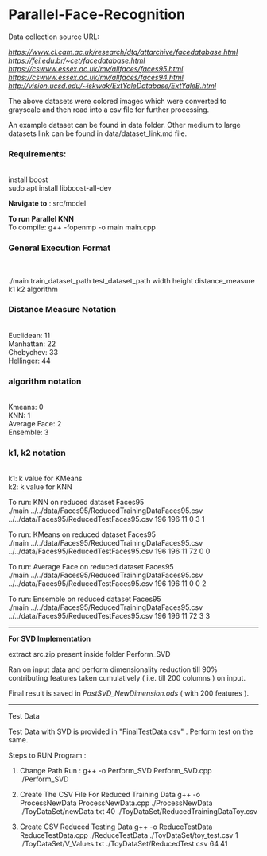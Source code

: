 # Parallel-Face-Recognition

Data collection source URL: <br>

<i>https://www.cl.cam.ac.uk/research/dtg/attarchive/facedatabase.html</i><br>
<i>https://fei.edu.br/~cet/facedatabase.html</i><br>
<i>https://cswww.essex.ac.uk/mv/allfaces/faces95.html</i><br>
<i>https://cswww.essex.ac.uk/mv/allfaces/faces94.html</i><br>
<i>http://vision.ucsd.edu/~iskwak/ExtYaleDatabase/ExtYaleB.html</i><br>

The above datasets were colored images which were converted to grayscale and then read into a csv file for further processing.<br>

An example dataset can be found in data folder. Other medium to large datasets link can be found in data/dataset_link.md file.<br>

<h3>Requirements:</h3><br>
install boost<br>
	sudo apt install libboost-all-dev


<strong>Navigate to</strong> : 
src/model

<strong>To run Parallel KNN</strong><br>
To compile: g++ -fopenmp -o main main.cpp<br>

<h3>General Execution Format</h3><br>

./main train_dataset_path test_dataset_path width height distance_measure k1 k2 algorithm

<h3>Distance Measure Notation</h3><br>
Euclidean: 11<br>
Manhattan: 22<br>
Chebychev: 33<br>
Hellinger: 44<br>

<h3>algorithm notation</h3><br>
Kmeans: 0<br>
KNN: 1<br>
Average Face: 2<br>
Ensemble: 3<br>

<h3>k1, k2 notation</h3><br>
k1: k value for KMeans<br>
k2: k value for KNN<br>

To run: KNN on reduced dataset Faces95<br>
./main ../../data/Faces95/ReducedTrainingDataFaces95.csv ../../data/Faces95/ReducedTestFaces95.csv 196 196 11 0 3 1<br>

To run: KMeans on reduced dataset Faces95<br>
./main ../../data/Faces95/ReducedTrainingDataFaces95.csv ../../data/Faces95/ReducedTestFaces95.csv 196 196 11 72 0 0<br>

To run: Average Face on reduced dataset Faces95<br>
./main ../../data/Faces95/ReducedTrainingDataFaces95.csv ../../data/Faces95/ReducedTestFaces95.csv 196 196 11 0 0 2<br>

To run: Ensemble on reduced dataset Faces95<br>
./main ../../data/Faces95/ReducedTrainingDataFaces95.csv ../../data/Faces95/ReducedTestFaces95.csv 196 196 11 72 3 3<br>



-------
<strong>For SVD Implementation</strong>

extract src.zip present inside folder Perform_SVD

Ran on input data and perform dimensionality reduction till 90% contributing features taken cumulatively ( i.e. till 200 columns ) on input.

Final result is saved in <i>PostSVD_NewDimension.ods</i> ( with 200 features ).


------------
Test Data 

Test Data with SVD is provided in "FinalTestData.csv" . Perform test on the same.

Steps to RUN Program : 

1) Change Path
Run : g++ -o Perform_SVD Perform_SVD.cpp
./Perform_SVD

2) Create The CSV File For Reduced Training Data
g++ -o ProcessNewData ProcessNewData.cpp
./ProcessNewData ./ToyDataSet/newData.txt 40 ./ToyDataSet/ReducedTrainingDataToy.csv

3) Create CSV Reduced Testing Data
g++ -o ReduceTestData ReduceTestData.cpp
./ReduceTestData ./ToyDataSet/toy_test.csv 1 ./ToyDataSet/V_Values.txt ./ToyDataSet/ReducedTest.csv 64 41



